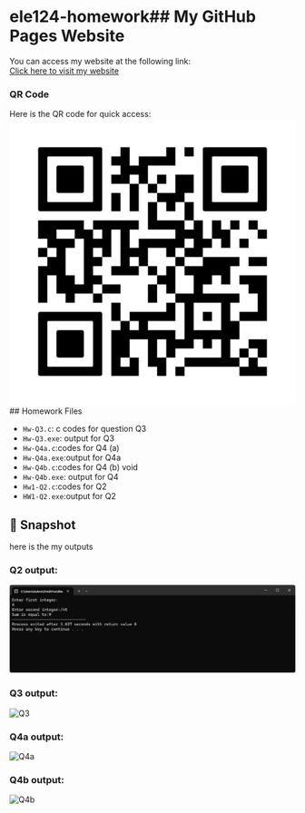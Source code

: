 # ele124-homework## My GitHub Pages Website  

You can access my website at the following link:  
[Click here to visit my website]( https://kubrakarakus5.github.io/ele124-homework/)

### QR Code  
Here is the QR code for quick access:  
![QR Code](frame.png)## Homework Files

- `Hw-Q3.c`: c codes for question Q3
- `Hw-Q3.exe`: output for Q3
- `Hw-Q4a.c`:codes for Q4 (a)
- `Hw-Q4a.exe`:output for Q4a
- `Hw-Q4b.c`:codes for Q4 (b) void 
- `Hw-Q4b.exe`: output for Q4
- `Hw1-Q2.c`:codes for Q2
- `HW1-Q2.exe`:output for Q2

## 📸 Snapshot 

here is the my outputs

### Q2 output:
![Q2](2025-03-22.png)

### Q3 output:
![Q3](2025-03-22(1).png)

### Q4a output:
![Q4a](2025-03-22(2).png)

### Q4b output:
![Q4b](2025-03-22(4).png)


